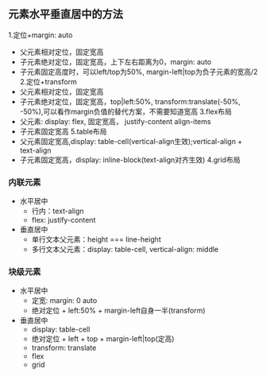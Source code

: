 ## 元素水平垂直居中的方法
1.定位+margin: auto
  - 父元素相对定位，固定宽高
  - 子元素绝对定位，固定宽高，上下左右距离为0，margin: auto
  - 子元素固定高度时，可以left/top为50%, margin-left|top为负子元素的宽高/2
2.定位+transform
  - 父元素相对定位，固定宽高
  - 子元素绝对定位，固定宽高，top|left:50%, transform:translate(-50%, -50%),可以看作margin负值的替代方案，不需要知道宽高
3.flex布局
  - 父元素: display: flex, 固定宽高， justify-content align-items
  - 子元素固定宽高
5.table布局
  - 父元素固定宽高,display: table-cell(vertical-align生效);vertical-align + text-align
  - 子元素固定宽高，display: inline-block(text-align对齐生效)
4.grid布局


### 内联元素
- 水平居中
  - 行内：text-align
  - flex: justify-content
- 垂直居中
  - 单行文本父元素：height === line-height
  - 多行文本父元素：display: table-cell, vertical-align: middle

### 块级元素
- 水平居中
  - 定宽: margin: 0 auto
  - 绝对定位 + left:50% + margin-left自身一半(transform)
- 垂直居中
  - display: table-cell
  - 绝对定位 + left + top + margin-left|top(定高)
  - transform: translate
  - flex
  - grid